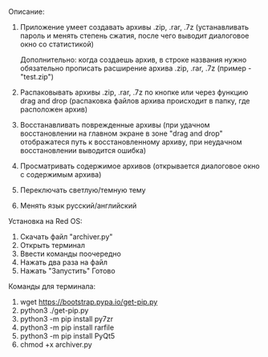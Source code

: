 Описание:
1) Приложение умеет создавать архивы .zip, .rar, .7z (устанавливать пароль и менять степень сжатия, после чего выводит диалоговое окно со статистикой)

   Дополнительно: когда создаешь архив, в строке названия нужно обязательно прописать расширение архива .zip, .rar, .7z (пример - "test.zip")
3) Распаковывать архивы .zip, .rar, .7z по кнопке или через функцию drag and drop (распаковка файлов архива происходит в папку, где расположен архив)
4) Восстанавливать поврежденные архивы (при удачном восстановлении на главном экране в зоне "drag and drop" отображатеся путь к восстановленному архиву, при неудачном восстановлении выводится ошибка)
5) Просматривать содержимое архивов (открывается диалоговое окно с содержимым архива)
6) Переключать светлую/темную тему
7) Менять язык русский/английский

Установка на Red OS:
1) Скачать файл "archiver.py"
2) Открыть терминал
3) Ввести команды поочередно
4) Нажать два раза на файл
5) Нажать "Запустить"
   Готово

Команды для терминала:
1) wget https://bootstrap.pypa.io/get-pip.py
2) python3 ./get-pip.py
3) python3 -m pip install py7zr
4) python3 -m pip install rarfile
5) python3 -m pip install PyQt5
6) chmod +x archiver.py
